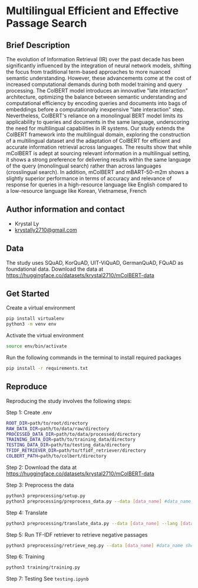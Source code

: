 # Multilingual Efficient and Effective Passage Search
## Brief Description
The evolution of Information Retrieval (IR) over the past decade has been significantly influenced by the integration of neural network models, shifting the focus from traditional term-based approaches to more nuanced semantic understanding. However, these advancements come at the cost of increased computational demands during both model training and query processing. The ColBERT model introduces an innovative "late interaction" architecture, optimizing the balance between semantic understanding and computational efficiency by encoding queries and documents into bags of embeddings before a computationally inexpensive "late interaction" step. Nevertheless, ColBERT's reliance on a monolingual BERT model limits its applicability to queries and documents in the same language, underscoring the need for multilingual capabilities in IR systems. Our study extends the ColBERT framework into the multilingual domain, exploring the construction of a multilingual dataset and the adaptation of ColBERT for efficient and accurate information retrieval across languages. The results show that while mColBERT is adept at sourcing relevant information in a multilingual setting, it shows a strong preference for delivering results within the same language of the query (monolingual search) rather than across languages (crosslingual search). In addition, mColBERT and mBART-50-m2m shows a slightly superior performance in terms of accuracy and relevance of response for queries in a high-resource language like English compared to a low-resource language like Korean, Vietnamese, French

## Author information and contact
- Krystal Ly
- krystally2710@gmail.com

## Data
The study uses SQuAD, KorQuAD, UIT-ViQuAD, GermanQuAD, FQuAD as foundational data. Download the data at https://huggingface.co/datasets/krystal2710/mColBERT-data

## Get Started
Create a virtual environment
  ```sh
  pip install virtualenv
  python3 -m venv env
  ```

Activate the virtual environment
  ```sh
  source env/bin/activate
  ```

Run the following commands in the terminal to install required packages
  ```sh
  pip install -r requirements.txt
  ```
## Reproduce
Reproducing the study involves the following steps:

Step 1: Create .env
  ```sh
  ROOT_DIR=path/to/root/directory
  RAW_DATA_DIR=path/to/data/raw/directory
  PROCESSED_DATA_DIR=path/to/data/processed/directory
  TRAINING_DATA_DIR=path/to/training_data/directory
  TESTING_DATA_DIR=path/to/testing_data/directory
  TFIDF_RETRIEVER_DIR=path/to/tfidf_retriever/directory
  COLBERT_PATH=path/to/colbert/directory
  ```

Step 2: Download the data at https://huggingface.co/datasets/krystal2710/mColBERT-data

Step 3: Preprocess the data
  ```sh
  python3 preprocessing/setup.py
  python3 preprocessing/preprocess_data.py --data [data_name] #data_name should be squad, korquad, fquad, etc. Run for each separately
  ```

Step 4: Translate 
  ```sh
  python3 preprocessing/translate_data.py --data [data_name] --lang [data_lang] #data_lang should en, ko, vi, fr, de. Run for each separately
  ```

Step 5: Run TF-IDF retriever to retrieve negative passages
  ```sh
  python3 preprocessing/retrieve_neg.py --data [data_name] #data_name should be squad, korquad, fquad, etc. Run for each separately
  ```

Step 6: Training
  ```sh
  python3 training/training.py
  ```

Step 7: Testing
  See `testing.ipynb`